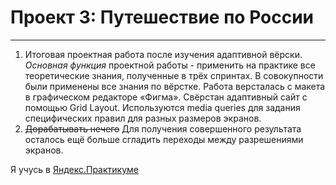 # Проект 3: Путешествие по России
------
1. Итоговая проектная работа после изучения адаптивной вёрски. *Основная функция* проектной работы - применить на практике все теоретические знания, полученные в трёх спринтах. В совокупности были применены все знания по вёрстке. Работа версталась с макета в графическом редакторе «Фигма». Свёрстан адаптивный сайт с помощью Grid Layout. Используются media queries для задания специфических правил для разных размеров экранов.
2. ~~Дорабатывать нечего~~ Для получения совершенного результата осталось ещё больше сгладить переходы между разрешениями экранов.

Я учусь в [Яндекс.Практикуме](https://praktikum.yandex.ru)